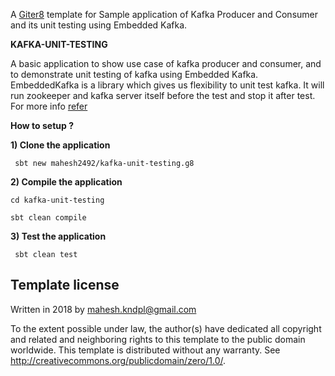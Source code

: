 A [Giter8][g8] template for Sample application of Kafka Producer and Consumer and its unit testing using Embedded Kafka.

**KAFKA-UNIT-TESTING**

A basic application to show use case of kafka producer and consumer, and to demonstrate unit testing of kafka using Embedded Kafka.
EmbeddedKafka is a library which gives us flexibility to unit test kafka. It will run zookeeper and kafka server itself before the test and stop it after test. For more info [refer](https://blog.knoldus.com/2017/07/09/unit-testing-of-kafka/)


**How to setup ?**

**1) Clone the application**

` sbt new mahesh2492/kafka-unit-testing.g8`

**2) Compile the application**

`cd kafka-unit-testing`

 `sbt clean compile `
 
 **3) Test the application**
 
 ` sbt clean test`


Template license
----------------
Written in 2018 by <Mahesh Chand> <mahesh.kndpl@gmail.com>

To the extent possible under law, the author(s) have dedicated all copyright and related
and neighboring rights to this template to the public domain worldwide.
This template is distributed without any warranty. See <http://creativecommons.org/publicdomain/zero/1.0/>.

[g8]: http://www.foundweekends.org/giter8/
